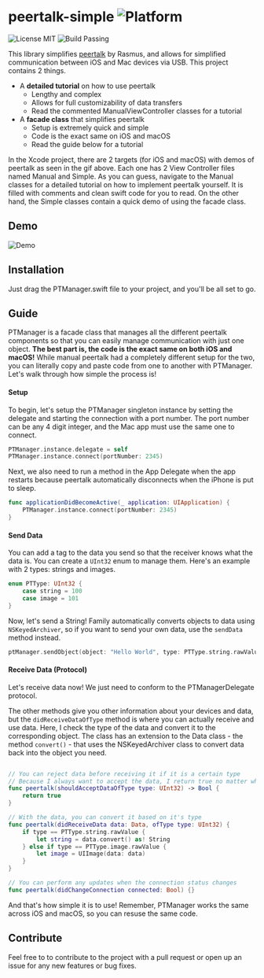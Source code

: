 # peertalk-simple ![Platform](https://img.shields.io/badge/platform-iOS+macOS-677cf4.svg)
![License MIT](https://img.shields.io/badge/license-MIT-blue.svg)
![Build Passing](https://img.shields.io/badge/build-passing-brightgreen.svg)

This library simplifies [peertalk](https://github.com/rsms/peertalk) by Rasmus, and allows for simplified communication between iOS and Mac devices via USB. This project contains 2 things.

- A **detailed tutorial** on how to use peertalk
  - Lengthy and complex
  - Allows for full customizability of data transfers
  - Read the commented ManualViewController classes for a tutorial
- A **facade class** that simplifies peertalk
  - Setup is extremely quick and simple
  - Code is the exact same on iOS and macOS
  - Read the guide below for a tutorial

In the Xcode project, there are 2 targets (for iOS and macOS) with demos of peertalk as seen in the gif above. Each one has 2 View Controller files named Manual and Simple. As you can guess, navigate to the Manual classes for a detailed tutorial on how to implement peertalk yourself. It is filled with comments and clean swift code for you to read. On the other hand, the Simple classes contain a quick demo of using the facade class.

## Demo

 ![Demo](Images/PeertalkDemo.gif)

## Installation

Just drag the PTManager.swift file to your project, and you'll be all set to go.

## Guide

PTManager is a facade class that manages all the different peertalk components so that you can easily manage communication with just one object. **The best part is, the code is the exact same on both iOS and macOS!** While manual peertalk had a completely different setup for the two, you can literally copy and paste code from one to another with PTManager. Let's walk through how simple the process is!

#### Setup

To begin, let's setup the PTManager singleton instance by setting the delegate and starting the connection with a port number. The port number can be any 4 digit integer, and the Mac app must use the same one to connect.

```swift
PTManager.instance.delegate = self
PTManager.instance.connect(portNumber: 2345)
```

Next, we also need to run a method in the App Delegate when the app restarts because peertalk automatically disconnects when the iPhone is put to sleep.

```swift
func applicationDidBecomeActive(_ application: UIApplication) {
    PTManager.instance.connect(portNumber: 2345)
}
```

#### Send Data

You can add a tag to the data you send so that the receiver knows what the data is. You can create a `UInt32` enum to manage them. Here's an example with 2 types: strings and images.

```swift
enum PTType: UInt32 {
    case string = 100
    case image = 101
}
```

Now, let's send a String! Family automatically converts objects to data using `NSKeyedArchiver`, so if you want to send your own data, use the `sendData` method instead.

```swift
ptManager.sendObject(object: "Hello World", type: PTType.string.rawValue)
```

#### Receive Data (Protocol)

Let's receive data now! We just need to conform to the PTManagerDelegate protocol.

The other methods give you other information about your devices and data, but the `didReceiveDataOfType` method is where you can actually receive and use data. Here, I check the type of the data and convert it to the corresponding object. The class has an extension to the Data class - the method `convert()` - that uses the NSKeyedArchiver class to convert data back into the object you need.

```swift

// You can reject data before receiving it if it is a certain type
// Because I always want to accept the data, I return true no matter what
func peertalk(shouldAcceptDataOfType type: UInt32) -> Bool {
    return true
}

// With the data, you can convert it based on it's type
func peertalk(didReceiveData data: Data, ofType type: UInt32) {
    if type == PTType.string.rawValue {
        let string = data.convert() as! String
    } else if type == PTType.image.rawValue {
        let image = UIImage(data: data)
    }
}

// You can perform any updates when the connection status changes
func peertalk(didChangeConnection connected: Bool) {}
```

And that's how simple it is to use! Remember, PTManager works the same across iOS and macOS, so you can resuse the same code.

## Contribute
Feel free to to contribute to the project with a pull request or open up an issue for any new features or bug fixes.